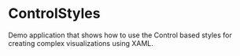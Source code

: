 # ControlStyles

Demo application that shows how to use the
      Control based styles for creating complex visualizations using XAML.
